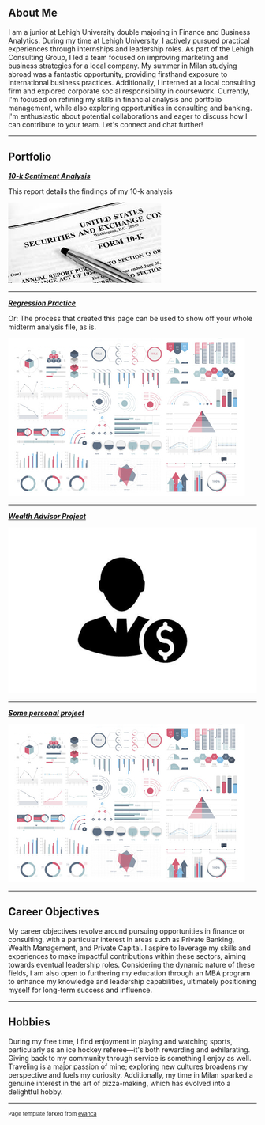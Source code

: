## About Me

I am a junior at Lehigh University double majoring in Finance and Business Analytics. During my time at Lehigh University, I actively pursued practical experiences through internships and leadership roles. As part of the Lehigh Consulting Group, I led a team focused on improving marketing and business strategies for a local company. My summer in Milan studying abroad was a fantastic opportunity, providing firsthand exposure to international business practices. Additionally, I interned at a local consulting firm and explored corporate social responsibility in coursework. Currently, I'm focused on refining my skills in financial analysis and portfolio management, while also exploring opportunities in consulting and banking. I'm enthusiastic about potential collaborations and eager to discuss how I can contribute to your team. Let's connect and chat further!

<!-- Upload your own photo and change the path -->



---

## Portfolio

<!-- You can link to other websites, PDFs in this repo, and other pages in this repo -->

_**[10-k Sentiment Analysis](report)**_

This report details the findings of my 10-k analysis

<img src="images/10k.jpg?raw=true"/>

---

_**[Regression Practice](Regression_practice)**_

Or: The process that created this page can be used to show off your whole midterm analysis file, as is.

<img src="images/dummy_thumbnail.jpg?raw=true"/>

---

_**[Wealth Advisor Project](https://wealth-advisor-dashboard-zxeuck5wssugu23mf7cjon.streamlit.app/)**_

<img src="images/Advisor.jpg?raw=true"/> 

---

_**[Some personal project](/pdf/sample_presentation.pdf)**_

<img src="images/dummy_thumbnail.jpg?raw=true"/>

---

## Career Objectives

My career objectives revolve around pursuing opportunities in finance or consulting, with a particular interest in areas such as Private Banking, Wealth Management, and Private Capital. I aspire to leverage my skills and experiences to make impactful contributions within these sectors, aiming towards eventual leadership roles. Considering the dynamic nature of these fields, I am also open to furthering my education through an MBA program to enhance my knowledge and leadership capabilities, ultimately positioning myself for long-term success and influence.

---

## Hobbies

During my free time, I find enjoyment in playing and watching sports, particularly as an ice hockey referee—it's both rewarding and exhilarating. Giving back to my community through service is something I enjoy as well. Traveling is a major passion of mine; exploring new cultures broadens my perspective and fuels my curiosity. Additionally, my time in Milan sparked a genuine interest in the art of pizza-making, which has evolved into a delightful hobby.

---
<p style="font-size:11px">Page template forked from <a href="https://github.com/evanca/quick-portfolio">evanca</a></p>
<!-- Remove above link if you don't want to attibute -->

